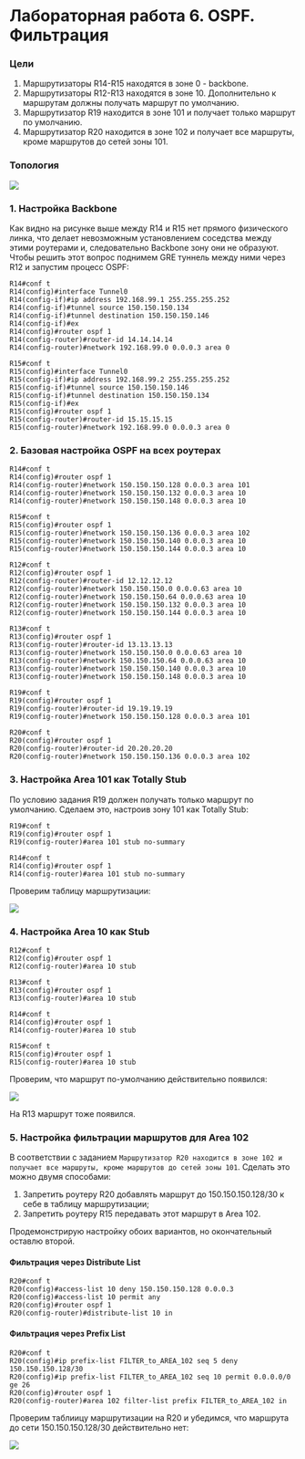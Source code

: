 # Лабораторная работа 6. OSPF. Фильтрация
### Цели
1. Маршрутизаторы R14-R15 находятся в зоне 0 - backbone.
2. Маршрутизаторы R12-R13 находятся в зоне 10. Дополнительно к маршрутам должны получать маршрут по умолчанию.
3. Маршрутизатор R19 находится в зоне 101 и получает только маршрут по умолчанию.
4. Маршрутизатор R20 находится в зоне 102 и получает все маршруты, кроме маршрутов до сетей зоны 101.
### Топология
![](OSPF.png)
### 1. Настройка Backbone
Как видно на рисунке выше между R14 и R15 нет прямого физического линка, что делает невозможным установлением соседства между этими роутерами и, следовательно Backbone зону они не образуют. Чтобы решить этот вопрос поднимем GRE туннель между ними через R12 и запустим процесс OSPF:
```
R14#conf t
R14(config)#interface Tunnel0
R14(config-if)#ip address 192.168.99.1 255.255.255.252
R14(config-if)#tunnel source 150.150.150.134
R14(config-if)#tunnel destination 150.150.150.146
R14(config-if)#ex
R14(config)#router ospf 1
R14(config-router)#router-id 14.14.14.14
R14(config-router)#network 192.168.99.0 0.0.0.3 area 0
```
```
R15#conf t
R15(config)#interface Tunnel0
R15(config-if)#ip address 192.168.99.2 255.255.255.252
R15(config-if)#tunnel source 150.150.150.146
R15(config-if)#tunnel destination 150.150.150.134
R15(config-if)#ex
R15(config)#router ospf 1
R15(config-router)#router-id 15.15.15.15
R15(config-router)#network 192.168.99.0 0.0.0.3 area 0
```
### 2. Базовая настройка OSPF на всех роутерах
```
R14#conf t
R14(config)#router ospf 1
R14(config-router)#network 150.150.150.128 0.0.0.3 area 101
R14(config-router)#network 150.150.150.132 0.0.0.3 area 10
R14(config-router)#network 150.150.150.148 0.0.0.3 area 10
```
```
R15#conf t
R15(config)#router ospf 1
R15(config-router)#network 150.150.150.136 0.0.0.3 area 102
R15(config-router)#network 150.150.150.140 0.0.0.3 area 10
R15(config-router)#network 150.150.150.144 0.0.0.3 area 10
```
```
R12#conf t
R12(config)#router ospf 1
R12(config-router)#router-id 12.12.12.12
R12(config-router)#network 150.150.150.0 0.0.0.63 area 10
R12(config-router)#network 150.150.150.64 0.0.0.63 area 10
R12(config-router)#network 150.150.150.132 0.0.0.3 area 10
R12(config-router)#network 150.150.150.144 0.0.0.3 area 10
```
```
R13#conf t
R13(config)#router ospf 1
R13(config-router)#router-id 13.13.13.13
R13(config-router)#network 150.150.150.0 0.0.0.63 area 10
R13(config-router)#network 150.150.150.64 0.0.0.63 area 10
R13(config-router)#network 150.150.150.140 0.0.0.3 area 10
R13(config-router)#network 150.150.150.148 0.0.0.3 area 10
```
```
R19#conf t
R19(config)#router ospf 1
R19(config-router)#router-id 19.19.19.19
R19(config-router)#network 150.150.150.128 0.0.0.3 area 101
```
```
R20#conf t
R20(config)#router ospf 1
R20(config-router)#router-id 20.20.20.20
R20(config-router)#network 150.150.150.136 0.0.0.3 area 102
```
### 3. Настройка Area 101 как Totally Stub
По условию задания R19 должен получать только маршрут по умолчанию. Сделаем это, настроив зону 101 как Totally Stub:
```
R19#conf t
R19(config)#router ospf 1
R19(config-router)#area 101 stub no-summary
```
```
R14#conf t
R14(config)#router ospf 1
R14(config-router)#area 101 stub no-summary
```
Проверим таблицу маршрутизации:

![](2.png)

### 4. Настройка Area 10 как Stub
```
R12#conf t
R12(config)#router ospf 1
R12(config-router)#area 10 stub
```
```
R13#conf t
R13(config)#router ospf 1
R13(config-router)#area 10 stub
```
```
R14#conf t
R14(config)#router ospf 1
R14(config-router)#area 10 stub
```
```
R15#conf t
R15(config)#router ospf 1
R15(config-router)#area 10 stub
```

Проверим, что маршрут по-умолчанию действительно появился:

![](1.png)

На R13 маршрут тоже появился.

### 5. Настройка фильтрации маршрутов для Area 102
В соответствии с заданием ```Маршрутизатор R20 находится в зоне 102 и получает все маршруты, кроме маршрутов до сетей зоны 101```. Сделать это можно двумя способами:
1. Запретить роутеру R20 добавлять маршрут до 150.150.150.128/30 к себе в таблицу маршрутизации;
2. Запретить роутеру R15 передавать этот маршрут в Area 102.

Продемонстрирую настройку обоих вариантов, но окончательный оставлю второй.
#### Фильтрация через Distribute List
```
R20#conf t
R20(config)#access-list 10 deny 150.150.150.128 0.0.0.3
R20(config)#access-list 10 permit any
R20(config)#router ospf 1
R20(config-router)#distribute-list 10 in
```
#### Фильтрация через Prefix List
```
R20#conf t
R20(config)#ip prefix-list FILTER_to_AREA_102 seq 5 deny 150.150.150.128/30
R20(config)#ip prefix-list FILTER_to_AREA_102 seq 10 permit 0.0.0.0/0 ge 26
R20(config)#router ospf 1
R20(config-router)#area 102 filter-list prefix FILTER_to_AREA_102 in
```
Проверим таблиицу маршрутизации на R20 и убедимся, что маршрута до сети 150.150.150.128/30 действительно нет:

![](3.png)
